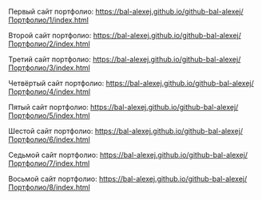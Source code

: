 Первый сайт портфолио: https://bal-alexej.github.io/github-bal-alexej/Портфолио/1/index.html

Второй сайт портфолио: https://bal-alexej.github.io/github-bal-alexej/Портфолио/2/index.html

Третий сайт портфолио: https://bal-alexej.github.io/github-bal-alexej/Портфолио/3/index.html

Четвёртый сайт портфолио: https://bal-alexej.github.io/github-bal-alexej/Портфолио/4/index.html

Пятый сайт портфолио: https://bal-alexej.github.io/github-bal-alexej/Портфолио/5/index.html

Шестой сайт портфолио: https://bal-alexej.github.io/github-bal-alexej/Портфолио/6/index.html

Седьмой сайт портфолио: https://bal-alexej.github.io/github-bal-alexej/Портфолио/7/index.html

Восьмой сайт портфолио: https://bal-alexej.github.io/github-bal-alexej/Портфолио/8/index.html
